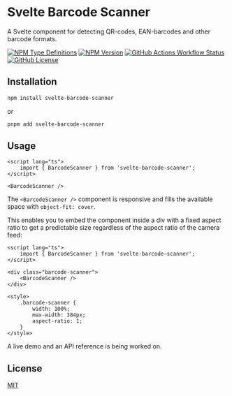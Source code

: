 # Svelte Barcode Scanner

A Svelte component for detecting QR-codes, EAN-barcodes and other barcode formats.

[![NPM Type Definitions](https://img.shields.io/npm/types/svelte-barcode-scanner)](https://www.npmjs.com/package/svelte-barcode-scanner)
[![NPM Version](https://img.shields.io/npm/v/svelte-barcode-scanner)](https://www.npmjs.com/package/svelte-barcode-scanner)
[![GitHub Actions Workflow Status](https://img.shields.io/github/actions/workflow/status/ollema/svelte-barcode-scanner/ci.yml)](https://github.com/ollema/svelte-barcode-scanner/actions/workflows/ci.yml)
[![GitHub License](https://img.shields.io/github/license/ollema/svelte-barcode-scanner)](./LICENSE)

## Installation

```bash
npm install svelte-barcode-scanner
```

or

```bash
pnpm add svelte-barcode-scanner
```

## Usage

```svelte
<script lang="ts">
	import { BarcodeScanner } from 'svelte-barcode-scanner';
</script>

<BarcodeScanner />
```

The `<BarcodeScanner />` component is responsive and fills the available space with `object-fit: cover`.

This enables you to embed the component inside a div with a fixed aspect ratio to get a predictable size regardless of the aspect ratio of the camera feed:

```svelte
<script lang="ts">
	import { BarcodeScanner } from 'svelte-barcode-scanner';
</script>

<div class="barcode-scanner">
	<BarcodeScanner />
</div>

<style>
	.barcode-scanner {
		width: 100%;
		max-width: 384px;
		aspect-ratio: 1;
	}
</style>
```

A live demo and an API reference is being worked on.

## License

[MIT](./LICENSE)
